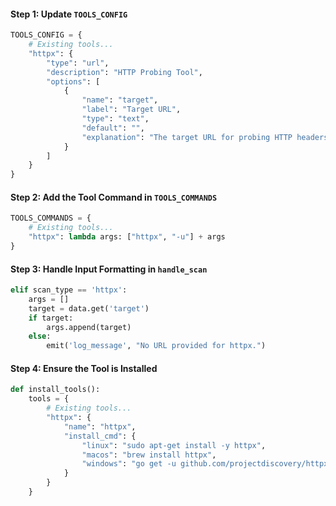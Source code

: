 #### Step 1: Update `TOOLS_CONFIG`

```python
TOOLS_CONFIG = {
    # Existing tools...
    "httpx": {
        "type": "url",
        "description": "HTTP Probing Tool",
        "options": [
            {
                "name": "target",
                "label": "Target URL",
                "type": "text",
                "default": "",
                "explanation": "The target URL for probing HTTP headers."
            }
        ]
    }
}
```

#### Step 2: Add the Tool Command in `TOOLS_COMMANDS`

```python
TOOLS_COMMANDS = {
    # Existing tools...
    "httpx": lambda args: ["httpx", "-u"] + args
}
```

#### Step 3: Handle Input Formatting in `handle_scan`

```python
elif scan_type == 'httpx':
    args = []
    target = data.get('target')
    if target:
        args.append(target)
    else:
        emit('log_message', "No URL provided for httpx.")
```

#### Step 4: Ensure the Tool is Installed

```python
def install_tools():
    tools = {
        # Existing tools...
        "httpx": {
            "name": "httpx",
            "install_cmd": {
                "linux": "sudo apt-get install -y httpx",
                "macos": "brew install httpx",
                "windows": "go get -u github.com/projectdiscovery/httpx/cmd/httpx"
            }
        }
    }
```
